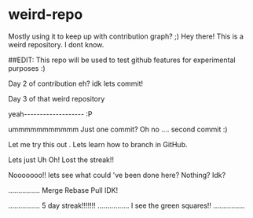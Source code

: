 # weird-repo
Mostly using it to keep up with contribution graph? ;)
Hey there! This is a weird repository. I dont know.

##EDIT: This repo will be used to test github features for experimental purposes :)

Day 2 of contribution eh?
idk
lets commit!

Day 3 of that 
weird repository


yeah------------------- :P


ummmmmmmmmmm
Just one commit?
Oh no ....
second commit :)
 
 
 Let me try this out . Lets learn how to branch in GitHub.
 
 
 Lets just Uh Oh! Lost the streak!!
 
 Nooooooo!!
lets see what could 've been done here?
Nothing?
Idk?

................
Merge Rebase Pull IDK!

................
5 day streak!!!!!!!
................
I see the green squares!!
................
